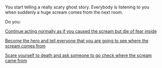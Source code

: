 You start telling a really scary ghost story.
Everybody is listening to you when suddenly a huge scream comes from the next room.

Do you:

[Continue acting normally as if you caused the scream but die of fear inside](continue_story/continue_story.md)

[Become the hero and tell everyone that you are going to see where the scream comes from](check_source/check_source.md)

[Scare yourself to death and ask someone to go check where the scream came from](scared/scared.md)
